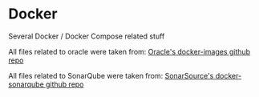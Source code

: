 # Docker
Several Docker / Docker Compose related stuff

All files related to oracle were taken from: [Oracle's docker-images github repo](https://github.com/oracle/docker-images)

All files related to SonarQube were taken from: [SonarSource's docker-sonarqube github repo](https://github.com/SonarSource/docker-sonarqube)
